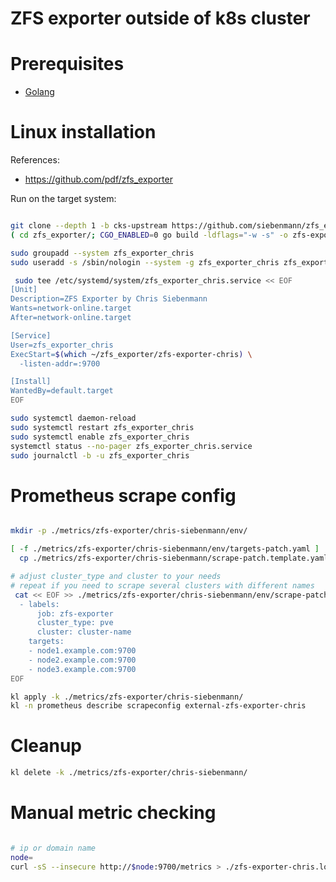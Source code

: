 
# ZFS exporter outside of k8s cluster

# Prerequisites

- [Golang](../../../docs/golang.md#install)

# Linux installation

References:
- https://github.com/pdf/zfs_exporter

Run on the target system:

```bash

git clone --depth 1 -b cks-upstream https://github.com/siebenmann/zfs_exporter.git
( cd zfs_exporter/; CGO_ENABLED=0 go build -ldflags="-w -s" -o zfs-exporter-chris main.go )

sudo groupadd --system zfs_exporter_chris
sudo useradd -s /sbin/nologin --system -g zfs_exporter_chris zfs_exporter_chris

 sudo tee /etc/systemd/system/zfs_exporter_chris.service << EOF
[Unit]
Description=ZFS Exporter by Chris Siebenmann
Wants=network-online.target
After=network-online.target

[Service]
User=zfs_exporter_chris
ExecStart=$(which ~/zfs_exporter/zfs-exporter-chris) \
  -listen-addr=:9700

[Install]
WantedBy=default.target
EOF

sudo systemctl daemon-reload
sudo systemctl restart zfs_exporter_chris
sudo systemctl enable zfs_exporter_chris
systemctl status --no-pager zfs_exporter_chris.service
sudo journalctl -b -u zfs_exporter_chris

```

# Prometheus scrape config

```bash

mkdir -p ./metrics/zfs-exporter/chris-siebenmann/env/

[ -f ./metrics/zfs-exporter/chris-siebenmann/env/targets-patch.yaml ] ||
  cp ./metrics/zfs-exporter/chris-siebenmann/scrape-patch.template.yaml ./metrics/zfs-exporter/chris-siebenmann/env/scrape-patch.yaml

# adjust cluster_type and cluster to your needs
# repeat if you need to scrape several clusters with different names
 cat << EOF >> ./metrics/zfs-exporter/chris-siebenmann/env/scrape-patch.yaml
  - labels:
      job: zfs-exporter
      cluster_type: pve
      cluster: cluster-name
    targets:
    - node1.example.com:9700
    - node2.example.com:9700
    - node3.example.com:9700
EOF

kl apply -k ./metrics/zfs-exporter/chris-siebenmann/
kl -n prometheus describe scrapeconfig external-zfs-exporter-chris

```

# Cleanup

```bash
kl delete -k ./metrics/zfs-exporter/chris-siebenmann/
```

# Manual metric checking

```bash

# ip or domain name
node=
curl -sS --insecure http://$node:9700/metrics > ./zfs-exporter-chris.log

```
